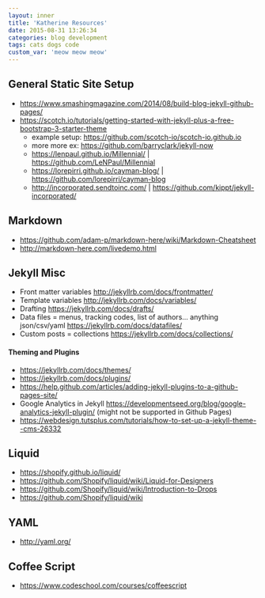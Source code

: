 ```yaml
---
layout: inner
title: 'Katherine Resources'
date: 2015-08-31 13:26:34
categories: blog development
tags: cats dogs code
custom_var: 'meow meow meow'
---
```


## General Static Site Setup
* https://www.smashingmagazine.com/2014/08/build-blog-jekyll-github-pages/
* https://scotch.io/tutorials/getting-started-with-jekyll-plus-a-free-bootstrap-3-starter-theme
  * example setup: https://github.com/scotch-io/scotch-io.github.io
  * more more ex: https://github.com/barryclark/jekyll-now
  * https://lenpaul.github.io/Millennial/ | https://github.com/LeNPaul/Millennial
  * https://lorepirri.github.io/cayman-blog/ | https://github.com/lorepirri/cayman-blog
  * http://incorporated.sendtoinc.com/ | https://github.com/kippt/jekyll-incorporated/


## Markdown
* https://github.com/adam-p/markdown-here/wiki/Markdown-Cheatsheet
* http://markdown-here.com/livedemo.html

## Jekyll Misc
* Front matter variables http://jekyllrb.com/docs/frontmatter/
* Template variables http://jekyllrb.com/docs/variables/
* Drafting https://jekyllrb.com/docs/drafts/
* Data files = menus, tracking codes, list of authors... anything json/csv/yaml https://jekyllrb.com/docs/datafiles/
* Custom posts = collections https://jekyllrb.com/docs/collections/

#### Theming and Plugins
* https://jekyllrb.com/docs/themes/
* https://jekyllrb.com/docs/plugins/
* https://help.github.com/articles/adding-jekyll-plugins-to-a-github-pages-site/
* Google Analytics in Jekyll https://developmentseed.org/blog/google-analytics-jekyll-plugin/ (might not be supported in Github Pages)
* https://webdesign.tutsplus.com/tutorials/how-to-set-up-a-jekyll-theme--cms-26332


## Liquid
* https://shopify.github.io/liquid/
* https://github.com/Shopify/liquid/wiki/Liquid-for-Designers
* https://github.com/Shopify/liquid/wiki/Introduction-to-Drops
* https://github.com/Shopify/liquid/wiki

## YAML
* http://yaml.org/

## Coffee Script
* https://www.codeschool.com/courses/coffeescript
